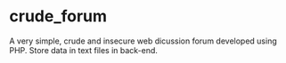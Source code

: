 # crude_forum

A very simple, crude and insecure web dicussion forum developed using PHP. Store data in text files in back-end.

